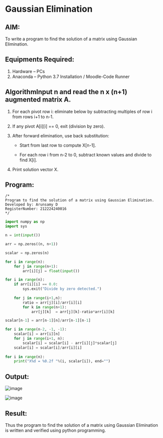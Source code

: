 # Gaussian Elimination

## AIM:
To write a program to find the solution of a matrix using Gaussian Elimination.

## Equipments Required:
1. Hardware – PCs
2. Anaconda – Python 3.7 Installation / Moodle-Code Runner

## AlgorithmInput n and read the n x (n+1) augmented matrix A.

1. For each pivot row i: eliminate below by subtracting multiples of row i from rows i+1 to n-1.

2. If any pivot A[i][i] == 0, exit (division by zero).

3. After forward elimination, use back substitution:

      * Start from last row to compute X[n-1].

      * For each row i from n-2 to 0, subtract known values and divide to find X[i].

6. Print solution vector X.

## Program:
```
/*
Program to find the solution of a matrix using Gaussian Elimination.
Developed by: Arunsamy D
RegisterNumber: 212224240016
*/
```
```python
import numpy as np
import sys

n = int(input())

arr = np.zeros((n, n+1))

scalar = np.zeros(n)

for i in range(n):
    for j in range(n+1):
        arr[i][j] = float(input())

for i in range(n):
    if arr[i][i] == 0.0:
        sys.exit("Divide by zero detected.")
    
    for j in range(i+1,n):
        ratio = arr[j][i]/arr[i][i]
        for k in range(n+1):
            arr[j][k]  = arr[j][k]-ratio*arr[i][k]

scalar[n-1] = arr[n-1][n]/arr[n-1][n-1]

for i in range(n-2, -1, -1):
    scalar[i] = arr[i][n]
    for j in range(i+1, n):
        scalar[i] = scalar[i] - arr[i][j]*scalar[j]
    scalar[i] = scalar[i]/arr[i][i]
    
for i in range(n):
    print("X%d = %0.2f "%(i, scalar[i]), end="")


```

## Output:

![image](https://github.com/user-attachments/assets/f14921a2-adb7-4d58-8933-1d4ce6452694)

![image](https://github.com/user-attachments/assets/97b04639-51a6-4c0e-b618-f2e16ddb9d8a)


## Result:
Thus the program to find the solution of a matrix using Gaussian Elimination is written and verified using python programming.

